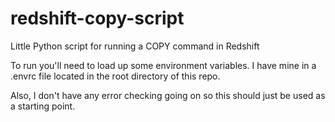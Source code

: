 # redshift-copy-script
Little Python script for running a COPY command in Redshift

To run you'll need to load up some environment variables. I have mine in a .envrc file located in the root directory of this repo.

Also, I don't have any error checking going on so this should just be used as a starting point.
